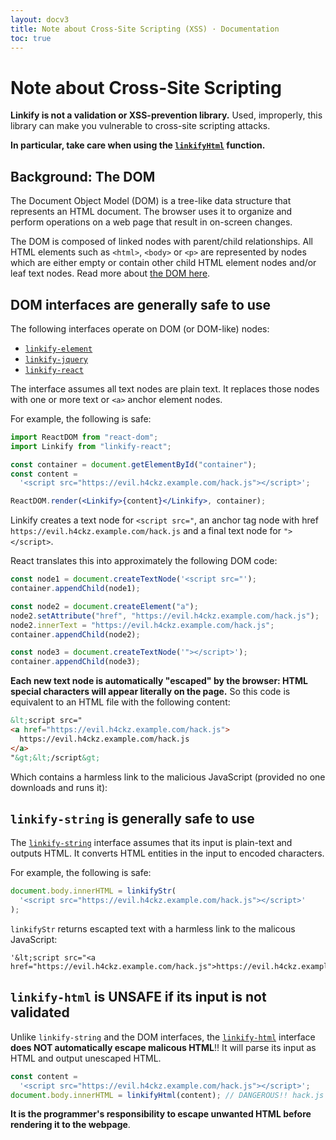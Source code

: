 ```yaml
---
layout: docv3
title: Note about Cross-Site Scripting (XSS) · Documentation
toc: true
---
```


# Note about Cross-Site Scripting

<div class="alert alert-danger">
  <strong>Linkify is not a validation or XSS-prevention library.</strong>
  Used, improperly, this library can make you vulnerable to cross-site scripting
  attacks.
</div>

**In particular, take care when using the [`linkifyHtml`](linkify-html.html)
function.**

## Background: The DOM

The Document Object Model (DOM) is a tree-like data structure that represents an HTML
document. The browser uses it to organize and perform operations on a web page
that result in on-screen changes.

The DOM is composed of linked nodes with parent/child relationships. All HTML
elements such as `<html>`, `<body>` or `<p>` are represented by nodes which are
either empty or contain other child HTML element nodes and/or leaf text nodes.
Read more about [the DOM
here](https://developer.mozilla.org/en-US/docs/Web/API/Document_Object_Model).

## DOM interfaces are generally safe to use

The following interfaces operate on DOM (or DOM-like) nodes:

- [`linkify-element`](linkify-element.html)
- [`linkify-jquery`](linkify-jquery.html)
- [`linkify-react`](linkify-react.html)

The interface assumes all text nodes are plain text. It replaces those nodes
with one or more text or `<a>` anchor element nodes.

For example, the following is safe:

```jsx
import ReactDOM from "react-dom";
import Linkify from "linkify-react";

const container = document.getElementById("container");
const content =
  '<script src="https://evil.h4ckz.example.com/hack.js"></script>';

ReactDOM.render(<Linkify>{content}</Linkify>, container);
```

Linkify creates a text node for `<script src="`, an anchor tag node with href
`https://evil.h4ckz.example.com/hack.js` and a final text node for
`"></script>`.

React translates this into approximately the following DOM code:

```js
const node1 = document.createTextNode('<script src="');
container.appendChild(node1);

const node2 = document.createElement("a");
node2.setAttribute("href", "https://evil.h4ckz.example.com/hack.js");
node2.innerText = "https://evil.h4ckz.example.com/hack.js";
container.appendChild(node2);

const node3 = document.createTextNode('"></script>');
container.appendChild(node3);
```

**Each new text node is automatically "escaped" by the browser: HTML special
characters will appear literally on the page.** So this code is equivalent to an
HTML file with the following content:

```html
&lt;script src="
<a href="https://evil.h4ckz.example.com/hack.js">
  https://evil.h4ckz.example.com/hack.js
</a>
"&gt;&lt;/script&gt;
```

Which contains a harmless link to the malicious JavaScript (provided no one
downloads and runs it):

## `linkify-string` is generally safe to use

The [`linkify-string`](string.html) interface assumes that its input is
plain-text and outputs HTML. It converts HTML entities in the input to encoded
characters.

For example, the following is safe:

```js
document.body.innerHTML = linkifyStr(
  '<script src="https://evil.h4ckz.example.com/hack.js"></script>'
);
```

`linkifyStr` returns escapted text with a harmless link to the malicous
JavaScript:

```
'&lt;script src="<a href="https://evil.h4ckz.example.com/hack.js">https://evil.h4ckz.example.com/hack.js</a>"&gt;&lt;/script&gt;'
```

## `linkify-html` is UNSAFE if its input is not validated

Unlike `linkify-string` and the DOM interfaces, the [`linkify-html`](html.html) interface
**does NOT automatically escape malicous HTML**!! It will parse its input as
HTML and output unescaped HTML.

```js
const content =
  '<script src="https://evil.h4ckz.example.com/hack.js"></script>';
document.body.innerHTML = linkifyHtml(content); // DANGEROUS!! hack.js will be executed!!
```

**It is the programmer's responsibility to escape unwanted HTML before rendering
it to the webpage**.
